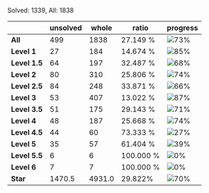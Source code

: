 Solved: 1339, All: 1838

| |unsolved|whole|ratio|progress|
|----|----|----|----|----|
|**All**| 499 | 1838 | 27.149 %| ![73%](https://progress-bar.dev/73?title=All) |
|**Level 1**| 27 | 184 | 14.674 %| ![85%](https://progress-bar.dev/85?title=Level+1)|
|**Level 1.5**| 64 | 197 | 32.487 %| ![68%](https://progress-bar.dev/68?title=Level+1.5)|
|**Level 2**| 80 | 310 | 25.806 %| ![74%](https://progress-bar.dev/74?title=Level+2)|
|**Level 2.5**| 84 | 248 | 33.871 %| ![66%](https://progress-bar.dev/66?title=Level+2.5)|
|**Level 3**| 53 | 407 | 13.022 %| ![87%](https://progress-bar.dev/87?title=Level+3)|
|**Level 3.5**| 51 | 175 | 29.143 %| ![71%](https://progress-bar.dev/71?title=Level+3.5)|
|**Level 4**| 48 | 187 | 25.668 %| ![74%](https://progress-bar.dev/74?title=Level+4)|
|**Level 4.5**| 44 | 60 | 73.333 %| ![27%](https://progress-bar.dev/27?title=Level+4.5)|
|**Level 5**| 35 | 57 | 61.404 %| ![39%](https://progress-bar.dev/39?title=Level+5)|
|**Level 5.5**| 6 | 6 | 100.000 %| ![0%](https://progress-bar.dev/0?title=Level+5.5)|
|**Level 6**| 7 | 7 | 100.000 %| ![0%](https://progress-bar.dev/0?title=Level+6)|
|**Star**|1470.5 | 4931.0 |29.822%| ![70%](https://progress-bar.dev/70?title=Star) |
